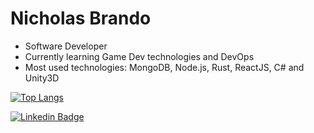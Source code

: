 # Nicholas Brando

- Software Developer
- Currently learning Game Dev technologies and DevOps
- Most used technologies: MongoDB, Node.js, Rust, ReactJS, C# and Unity3D

[![Top Langs](https://github-readme-stats.vercel.app/api/top-langs/?username=NichoBrando&layout=compact&hide=shaderlab,html,css)](https://github.com/anuraghazra/github-readme-stats)

[![Linkedin Badge](https://img.shields.io/badge/-LinkedIn-blue?style=flat-square&logo=Linkedin&logoColor=white&link=https://www.linkedin.com/in/nicholas-brandao-developer/)](https://www.linkedin.com/in/nicholas-brandao-developer/)

